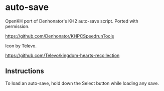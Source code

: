 # auto-save

OpenKH port of Denhonator's KH2 auto-save script. Ported with permission.

https://github.com/Denhonator/KHPCSpeedrunTools

Icon by Televo.

https://github.com/Televo/kingdom-hearts-recollection

## Instructions

To load an auto-save, hold down the Select button while loading any save.

